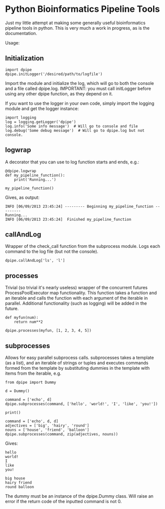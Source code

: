 # Python Bioinformatics Pipeline Tools

Just my little attempt at making some generally useful bioinformatics pipeline tools in python.
This is very much a work in progress, as is the documentation.

Usage:

## Initialization

    import dpipe
    dpipe.initLogger('/desired/path/to/logfile')

Import the module and initialize the log, which will go to both the console and a file called dpipe.log. IMPORTANT: you must call initLogger before using any other dpipe function, as they depend on it.

If you want to use the logger in your own code, simply import the logging module and get the logger instance:

    import logging
    log = logging.getLogger('dpipe')
    log.info('Some info message')  # Will go to console and file
    log.debug('Some debug message')  # Will go to dpipe.log but not console.

## logwrap

A decorator that you can use to log function starts and ends, e.g.:

    @dpipe.logwrap
    def my_pipeline_function():
        print('Running...')

    my_pipeline_function()

Gives, as output:

    INFO [06/09/2013 23:45:24] --------- Beginning my_pipeline_function ---------
    Running...
    INFO [06/09/2013 23:45:24]  Finished my_pipeline_function

## callAndLog

Wrapper of the check_call function from the subprocess module. Logs each command to the log file (but not the console).

    dpipe.callAndLog['ls', 'l']

## processes

Trivial (so trivial it's nearly useless) wrapper of the concurrent futures ProcessPoolExecutor map functionality. This function takes a function and an iterable and calls the function with each argument of the iterable in parallel.  Additional functionality (such as logging) will be added in the future.

    def myfun(num):
        return num**2

    dpipe.processes(myfun, [1, 2, 3, 4, 5])

## subprocesses

Allows for easy parallel subprocess calls. subprocesses takes a template (as a list),
and an iterable of strings or tuples and executes commands formed from the template
by substituting dummies in the template with items from the iterable, e.g.

    from dpipe import Dummy

    d = Dummy()

    command = ['echo', d]
    dpipe.subprocesses(command, ['hello', 'world!', 'I', 'like', 'you!'])

    print()

    command = ['echo', d, d]
    adjectives = ['big', 'hairy', 'round']
    nouns = ['house', 'friend', 'balloon']
    dpipe.subprocesses(command, zip(adjectives, nouns))


Gives:

    hello
    world!
    I
    like
    you!

    big house
    hairy friend
    round balloon

The dummy must be an instance of the dpipe.Dummy class.
Will raise an error if the return code of the inputted command is not 0.
